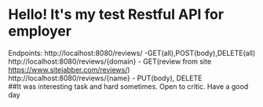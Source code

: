 # Hello! It's my test Restful API for employer  
Endpoints:
http://localhost:8080/reviews/    -GET(all),POST(body),DELETE(all)    
http://localhost:8080/reviews/{domain} -    GET(review from site https://www.sitejabber.com/reviews/)  
http://localhost:8080/reviews/{name} -      PUT(body), DELETE      
      ##It was interesting task and hard sometimes. Open to critic. Have a good day
